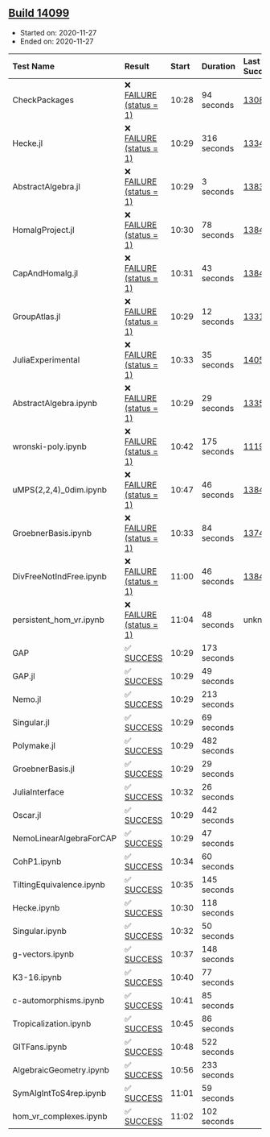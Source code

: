 ## [Build 14099](https://oscarci.mathematik.uni-kl.de/job/oscar/14099/)

* Started on: 2020-11-27
* Ended on: 2020-11-27

| Test Name    | Result | Start | Duration | Last Success | First Failure |
|:-------------|:-------|:------|:---------|:-------------|:--------------|
| CheckPackages | ❌ [FAILURE (status = 1)](https://oscarci.mathematik.uni-kl.de/job/oscar/14099/artifact/logs/build-14099/CheckPackages.log) | 10:28 | 94 seconds | [13085](https://oscarci.mathematik.uni-kl.de/job/oscar/13085/) | [13086](https://oscarci.mathematik.uni-kl.de/job/oscar/13086/) |
| Hecke.jl | ❌ [FAILURE (status = 1)](https://oscarci.mathematik.uni-kl.de/job/oscar/14099/artifact/logs/build-14099/Hecke.jl.log) | 10:29 | 316 seconds | [13341](https://oscarci.mathematik.uni-kl.de/job/oscar/13341/) | [13342](https://oscarci.mathematik.uni-kl.de/job/oscar/13342/) |
| AbstractAlgebra.jl | ❌ [FAILURE (status = 1)](https://oscarci.mathematik.uni-kl.de/job/oscar/14099/artifact/logs/build-14099/AbstractAlgebra.jl.log) | 10:29 | 3 seconds | [13837](https://oscarci.mathematik.uni-kl.de/job/oscar/13837/) | [13838](https://oscarci.mathematik.uni-kl.de/job/oscar/13838/) |
| HomalgProject.jl | ❌ [FAILURE (status = 1)](https://oscarci.mathematik.uni-kl.de/job/oscar/14099/artifact/logs/build-14099/HomalgProject.jl.log) | 10:30 | 78 seconds | [13845](https://oscarci.mathematik.uni-kl.de/job/oscar/13845/) | [13846](https://oscarci.mathematik.uni-kl.de/job/oscar/13846/) |
| CapAndHomalg.jl | ❌ [FAILURE (status = 1)](https://oscarci.mathematik.uni-kl.de/job/oscar/14099/artifact/logs/build-14099/CapAndHomalg.jl.log) | 10:31 | 43 seconds | [13845](https://oscarci.mathematik.uni-kl.de/job/oscar/13845/) | [13846](https://oscarci.mathematik.uni-kl.de/job/oscar/13846/) |
| GroupAtlas.jl | ❌ [FAILURE (status = 1)](https://oscarci.mathematik.uni-kl.de/job/oscar/14099/artifact/logs/build-14099/GroupAtlas.jl.log) | 10:29 | 12 seconds | [13311](https://oscarci.mathematik.uni-kl.de/job/oscar/13311/) | [13312](https://oscarci.mathematik.uni-kl.de/job/oscar/13312/) |
| JuliaExperimental | ❌ [FAILURE (status = 1)](https://oscarci.mathematik.uni-kl.de/job/oscar/14099/artifact/logs/build-14099/JuliaExperimental.log) | 10:33 | 35 seconds | [14052](https://oscarci.mathematik.uni-kl.de/job/oscar/14052/) | [14053](https://oscarci.mathematik.uni-kl.de/job/oscar/14053/) |
| AbstractAlgebra.ipynb | ❌ [FAILURE (status = 1)](https://oscarci.mathematik.uni-kl.de/job/oscar/14099/artifact/logs/build-14099/AbstractAlgebra.ipynb.log) | 10:29 | 29 seconds | [13355](https://oscarci.mathematik.uni-kl.de/job/oscar/13355/) | [13356](https://oscarci.mathematik.uni-kl.de/job/oscar/13356/) |
| wronski-poly.ipynb | ❌ [FAILURE (status = 1)](https://oscarci.mathematik.uni-kl.de/job/oscar/14099/artifact/logs/build-14099/wronski-poly.ipynb.log) | 10:42 | 175 seconds | [11192](https://oscarci.mathematik.uni-kl.de/job/oscar/11192/) | [11193](https://oscarci.mathematik.uni-kl.de/job/oscar/11193/) |
| uMPS(2,2,4)_0dim.ipynb | ❌ [FAILURE (status = 1)](https://oscarci.mathematik.uni-kl.de/job/oscar/14099/artifact/logs/build-14099/uMPS-2-2-4-_0dim.ipynb.log) | 10:47 | 46 seconds | [13841](https://oscarci.mathematik.uni-kl.de/job/oscar/13841/) | [13842](https://oscarci.mathematik.uni-kl.de/job/oscar/13842/) |
| GroebnerBasis.ipynb | ❌ [FAILURE (status = 1)](https://oscarci.mathematik.uni-kl.de/job/oscar/14099/artifact/logs/build-14099/GroebnerBasis.ipynb.log) | 10:33 | 84 seconds | [13748](https://oscarci.mathematik.uni-kl.de/job/oscar/13748/) | [13749](https://oscarci.mathematik.uni-kl.de/job/oscar/13749/) |
| DivFreeNotIndFree.ipynb | ❌ [FAILURE (status = 1)](https://oscarci.mathematik.uni-kl.de/job/oscar/14099/artifact/logs/build-14099/DivFreeNotIndFree.ipynb.log) | 11:00 | 46 seconds | [13845](https://oscarci.mathematik.uni-kl.de/job/oscar/13845/) | [13846](https://oscarci.mathematik.uni-kl.de/job/oscar/13846/) |
| persistent_hom_vr.ipynb | ❌ [FAILURE (status = 1)](https://oscarci.mathematik.uni-kl.de/job/oscar/14099/artifact/logs/build-14099/persistent_hom_vr.ipynb.log) | 11:04 | 48 seconds | unknown | unknown |
| GAP | ✅ [SUCCESS](https://oscarci.mathematik.uni-kl.de/job/oscar/14099/artifact/logs/build-14099/GAP.log) | 10:29 | 173 seconds |  |  |
| GAP.jl | ✅ [SUCCESS](https://oscarci.mathematik.uni-kl.de/job/oscar/14099/artifact/logs/build-14099/GAP.jl.log) | 10:29 | 49 seconds |  |  |
| Nemo.jl | ✅ [SUCCESS](https://oscarci.mathematik.uni-kl.de/job/oscar/14099/artifact/logs/build-14099/Nemo.jl.log) | 10:29 | 213 seconds |  |  |
| Singular.jl | ✅ [SUCCESS](https://oscarci.mathematik.uni-kl.de/job/oscar/14099/artifact/logs/build-14099/Singular.jl.log) | 10:29 | 69 seconds |  |  |
| Polymake.jl | ✅ [SUCCESS](https://oscarci.mathematik.uni-kl.de/job/oscar/14099/artifact/logs/build-14099/Polymake.jl.log) | 10:29 | 482 seconds |  |  |
| GroebnerBasis.jl | ✅ [SUCCESS](https://oscarci.mathematik.uni-kl.de/job/oscar/14099/artifact/logs/build-14099/GroebnerBasis.jl.log) | 10:29 | 29 seconds |  |  |
| JuliaInterface | ✅ [SUCCESS](https://oscarci.mathematik.uni-kl.de/job/oscar/14099/artifact/logs/build-14099/JuliaInterface.log) | 10:32 | 26 seconds |  |  |
| Oscar.jl | ✅ [SUCCESS](https://oscarci.mathematik.uni-kl.de/job/oscar/14099/artifact/logs/build-14099/Oscar.jl.log) | 10:29 | 442 seconds |  |  |
| NemoLinearAlgebraForCAP | ✅ [SUCCESS](https://oscarci.mathematik.uni-kl.de/job/oscar/14099/artifact/logs/build-14099/NemoLinearAlgebraForCAP.log) | 10:29 | 47 seconds |  |  |
| CohP1.ipynb | ✅ [SUCCESS](https://oscarci.mathematik.uni-kl.de/job/oscar/14099/artifact/logs/build-14099/CohP1.ipynb.log) | 10:34 | 60 seconds |  |  |
| TiltingEquivalence.ipynb | ✅ [SUCCESS](https://oscarci.mathematik.uni-kl.de/job/oscar/14099/artifact/logs/build-14099/TiltingEquivalence.ipynb.log) | 10:35 | 145 seconds |  |  |
| Hecke.ipynb | ✅ [SUCCESS](https://oscarci.mathematik.uni-kl.de/job/oscar/14099/artifact/logs/build-14099/Hecke.ipynb.log) | 10:30 | 118 seconds |  |  |
| Singular.ipynb | ✅ [SUCCESS](https://oscarci.mathematik.uni-kl.de/job/oscar/14099/artifact/logs/build-14099/Singular.ipynb.log) | 10:32 | 50 seconds |  |  |
| g-vectors.ipynb | ✅ [SUCCESS](https://oscarci.mathematik.uni-kl.de/job/oscar/14099/artifact/logs/build-14099/g-vectors.ipynb.log) | 10:37 | 148 seconds |  |  |
| K3-16.ipynb | ✅ [SUCCESS](https://oscarci.mathematik.uni-kl.de/job/oscar/14099/artifact/logs/build-14099/K3-16.ipynb.log) | 10:40 | 77 seconds |  |  |
| c-automorphisms.ipynb | ✅ [SUCCESS](https://oscarci.mathematik.uni-kl.de/job/oscar/14099/artifact/logs/build-14099/c-automorphisms.ipynb.log) | 10:41 | 85 seconds |  |  |
| Tropicalization.ipynb | ✅ [SUCCESS](https://oscarci.mathematik.uni-kl.de/job/oscar/14099/artifact/logs/build-14099/Tropicalization.ipynb.log) | 10:45 | 86 seconds |  |  |
| GITFans.ipynb | ✅ [SUCCESS](https://oscarci.mathematik.uni-kl.de/job/oscar/14099/artifact/logs/build-14099/GITFans.ipynb.log) | 10:48 | 522 seconds |  |  |
| AlgebraicGeometry.ipynb | ✅ [SUCCESS](https://oscarci.mathematik.uni-kl.de/job/oscar/14099/artifact/logs/build-14099/AlgebraicGeometry.ipynb.log) | 10:56 | 233 seconds |  |  |
| SymAlgIntToS4rep.ipynb | ✅ [SUCCESS](https://oscarci.mathematik.uni-kl.de/job/oscar/14099/artifact/logs/build-14099/SymAlgIntToS4rep.ipynb.log) | 11:01 | 59 seconds |  |  |
| hom_vr_complexes.ipynb | ✅ [SUCCESS](https://oscarci.mathematik.uni-kl.de/job/oscar/14099/artifact/logs/build-14099/hom_vr_complexes.ipynb.log) | 11:02 | 102 seconds |  |  |
